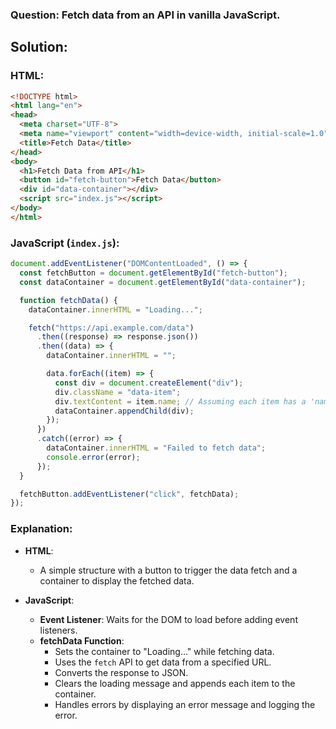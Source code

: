 ### Question: Fetch data from an API in vanilla JavaScript.

## Solution:

### HTML:
```html
<!DOCTYPE html>
<html lang="en">
<head>
  <meta charset="UTF-8">
  <meta name="viewport" content="width=device-width, initial-scale=1.0">
  <title>Fetch Data</title>
</head>
<body>
  <h1>Fetch Data from API</h1>
  <button id="fetch-button">Fetch Data</button>
  <div id="data-container"></div>
  <script src="index.js"></script>
</body>
</html>
```

### JavaScript (`index.js`):
```javascript
document.addEventListener("DOMContentLoaded", () => {
  const fetchButton = document.getElementById("fetch-button");
  const dataContainer = document.getElementById("data-container");

  function fetchData() {
    dataContainer.innerHTML = "Loading...";

    fetch("https://api.example.com/data")
      .then((response) => response.json())
      .then((data) => {
        dataContainer.innerHTML = "";

        data.forEach((item) => {
          const div = document.createElement("div");
          div.className = "data-item";
          div.textContent = item.name; // Assuming each item has a 'name' property
          dataContainer.appendChild(div);
        });
      })
      .catch((error) => {
        dataContainer.innerHTML = "Failed to fetch data";
        console.error(error);
      });
  }

  fetchButton.addEventListener("click", fetchData);
});
```

### Explanation:

- **HTML**:
  - A simple structure with a button to trigger the data fetch and a container to display the fetched data.

- **JavaScript**:
  - **Event Listener**: Waits for the DOM to load before adding event listeners.
  - **fetchData Function**:
    - Sets the container to "Loading..." while fetching data.
    - Uses the `fetch` API to get data from a specified URL.
    - Converts the response to JSON.
    - Clears the loading message and appends each item to the container.
    - Handles errors by displaying an error message and logging the error.

